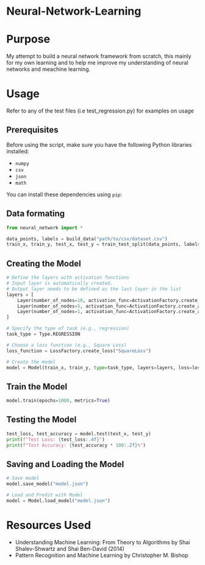 # Neural-Network-Learning
 
# Purpose
My attempt to build a neural network framework from scratch, this mainly for my own learning and to help me improve my understanding of neural networks and meachine learning. 

# Usage 
Refer to any of the test files (i.e test_regression.py) for examples on usage

## Prerequisites

Before using the script, make sure you have the following Python libraries installed:

- `numpy`
- `csv`
- `json`
- `math`

You can install these dependencies using `pip`:

## Data formating
```python
from neural_network import *

data_points, labels = build_data("path/to/csv/dataset.csv")
train_x, train_y, test_x, test_y = train_test_split(data_points, labels, train_split=0.2)
```

## Creating the Model
```python
# Define the layers with activation functions
# Input layer is automatically created.
# Output layer needs to be defined as the last layer in the list
layers = [
    Layer(number_of_nodes=10, activation_func=ActivationFactory.create_activation("ReLU")),
    Layer(number_of_nodes=5, activation_func=ActivationFactory.create_activation("ReLU")),
    Layer(number_of_nodes=1, activation_func=ActivationFactory.create_activation("Sigmoid"))
]

# Specify the type of task (e.g., regression)
task_type = Type.REGRESSION

# Choose a loss function (e.g., Square Loss)
loss_function = LossFactory.create_loss("SquareLoss")

# Create the model
model = Model(train_x, train_y, type=task_type, layers=layers, loss=loss_function)
```

## Train the Model
```python
model.train(epochs=1000, metrics=True)
```

## Testing the Model
```python
test_loss, test_accuracy = model.test(test_x, test_y)
print(f"Test Loss: {test_loss:.4f}")
print(f"Test Accuracy: {test_accuracy * 100:.2f}%")
```

## Saving and Loading the Model
```python
# Save model
model.save_model("model.json")

# Load and Predit with Model
model = Model.load_model("model.json")
```

# Resources Used
 * Understanding Machine Learning: From Theory to Algorithms by Shai Shalev-Shwartz and Shai Ben-David (2014)
 * Pattern Recognition and Machine Learning by Christopher M. Bishop

